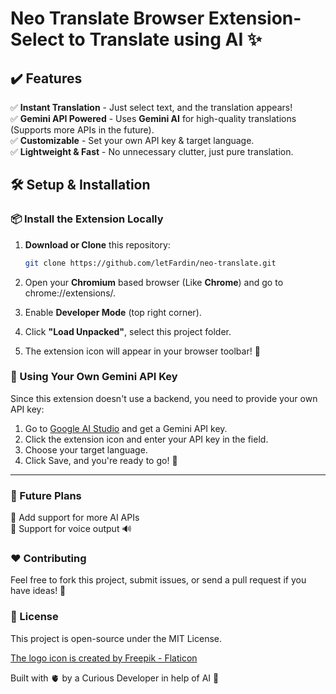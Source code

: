 # Neo Translate Browser Extension- Select to Translate using AI ✨

## ✔️ Features

✅ **Instant Translation** - Just select text, and the translation appears!  
✅ **Gemini API Powered** - Uses **Gemini AI** for high-quality translations (Supports more APIs in the future).  
✅ **Customizable** - Set your own API key & target language.  
✅ **Lightweight & Fast** - No unnecessary clutter, just pure translation.

## 🛠️ Setup & Installation

### **📦 Install the Extension Locally**

1. **Download or Clone** this repository:

   ```sh
   git clone https://github.com/letFardin/neo-translate.git
   ```

2. Open your **Chromium** based browser (Like **Chrome**) and go to chrome://extensions/.
3. Enable **Developer Mode** (top right corner).
4. Click **"Load Unpacked"**, select this project folder.
5. The extension icon will appear in your browser toolbar! 🎉

### **🔑 Using Your Own Gemini API Key**

Since this extension doesn't use a backend, you need to provide your own API key:

1. Go to [Google AI Studio](https://aistudio.google.com/app/apikey) and get a Gemini API key.
2. Click the extension icon and enter your API key in the field.
3. Choose your target language.
4. Click Save, and you're ready to go! 🚀

---

### **🎯 Future Plans**

🔹 Add support for more AI APIs  
🔹 Support for voice output 🔊

### **❤️ Contributing**

Feel free to fork this project, submit issues, or send a pull request if you have ideas! 🚀

### **📜 License**

This project is open-source under the MIT License.

[The logo icon is created by Freepik - Flaticon](https://www.flaticon.com/free-icons/shine)

Built with 🫀 by a Curious Developer in help of AI 🚀
